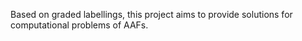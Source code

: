 Based on graded labellings, this project aims to provide solutions for computational problems of AAFs.
